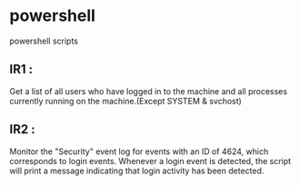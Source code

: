 # powershell
powershell scripts

## IR1 : 
Get a list of all users who have logged in to the machine and all processes currently running on the machine.(Except SYSTEM & svchost)

## IR2 : 
Monitor the "Security" event log for events with an ID of 4624, which corresponds to login events. Whenever a login event is detected, the script will print a message indicating that login activity has been detected.
